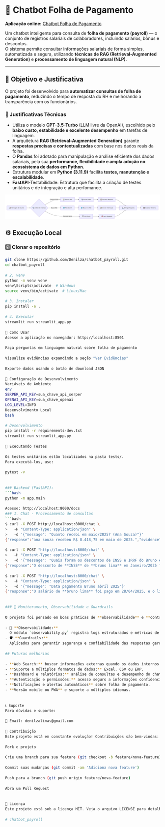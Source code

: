 # 🤖 Chatbot Folha de Pagamento  

**Aplicação online:** [Chatbot Folha de Pagamento](https://chatbotpayroll-eptmrmbmrb52zahgcb5knp.streamlit.app/)

Um chatbot inteligente para consulta de **folha de pagamento (payroll)** — o conjunto de registros salariais de colaboradores, incluindo salários, bônus e descontos.  
O sistema permite consultar informações salariais de forma simples, automatizada e segura, utilizando **técnicas de RAG (Retrieval-Augmented Generation)** e **processamento de linguagem natural (NLP)**.  

---

## 🎯 Objetivo e Justificativa  

O projeto foi desenvolvido para **automatizar consultas de folha de pagamento**, reduzindo o tempo de resposta do RH e melhorando a transparência com os funcionários.  

### 🧠 Justificativas Técnicas  
- Utiliza o modelo **GPT-3.5-Turbo** (LLM livre da OpenAI), escolhido pelo **baixo custo, estabilidade e excelente desempenho** em tarefas de linguagem.  
- A arquitetura **RAG (Retrieval-Augmented Generation)** garante **respostas precisas e contextualizadas** com base nos dados reais da folha.  
- O **Pandas** foi adotado para manipulação e análise eficiente dos dados salariais, pela sua **performance, flexibilidade e ampla adoção no ecossistema de dados em Python**.  
- Estrutura modular em **Python (3.11.9)** facilita **testes, manutenção e escalabilidade**.  
-  **FastAPI**-Testabilidade: Estrutura que facilita a criação de testes unitários e de integração e alta perfomance.
<p align="center">
  <img src="assets/fluxoapp.png" alt="Arquitetura RAG" width="700">
</p>

## ⚙️ Execução Local  

### 1️⃣ Clonar o repositório  
```bash
git clone https://github.com/Denilza/chatbot_payroll.git
cd chatbot_payroll

# 2. Venv
python -m venv venv
venv\Scripts\activate  # Windows
source venv/bin/activate  # Linux/Mac

# 3. Instalar
pip install -e .

# 4. Executar
streamlit run streamlit_app.py

🎯 Como Usar
Acesse a aplicação no navegador: http://localhost:8501

Faça perguntas em linguagem natural sobre folha de pagamento

Visualize evidências expandindo a seção "Ver Evidências"

Exporte dados usando o botão de download JSON

🔧 Configuração de Desenvolvimento
Variáveis de Ambiente
env
SERPER_API_KEY=sua_chave_api_serper
OPENAI_API_KEY=sua_chave_openai
LOG_LEVEL=INFO
Desenvolvimento Local
bash

# Desenvolvimento
pip install -r requirements-dev.txt
streamlit run streamlit_app.py

🧪 Executando Testes

Os testes unitários estão localizados na pasta tests/.
Para executá-los, use:

pytest -v


### Backend (FastAPI):
```bash
python -m app.main

Acesse: http://localhost:8000/docs
### 1. Chat - Processamento de consultas
```bash
$ curl -X POST http://localhost:8000/chat \
>   -H "Content-Type: application/json" \
>   -d '{"message": "Quanto recebi em maio/2025? (Ana Souza)"}'
{"response":"ana souza recebeu R$ 8.418,75 em maio de 2025.","evidence":[{"employee_id":"E001","name":"Ana Souza","competency":"2025-05","net_pay":8418.75,"payment_date":"2025-05-28","base_salary":8000.0,"bonus":1200.0,"deductions_inss":880.0,"deductions_irrf":551.25}],"sources":["payroll.csv"],"conversation_id":"default"}(venv)

$ curl -X POST "http://localhost:8000/chat" \
>   -H "Content-Type: application/json" \
>   -d '{"message": "Quais foram os descontos de INSS e IRRF do Bruno em janeiro 2025"}'
{"response":"O desconto de **INSS** de **bruno lima** em Janeiro/2025 foi R$ 660,00.","evidence":[{"employee_id":"E002","name":"Bruno Lima","competency":"2025-01","net_pay":6095.0,"payment_date":"2025-01-28","base_salary":6000.0,"bonus":500.0,"deductions_inss":660.0,"deductions_irrf":345.0}],"sources":["payroll.csv"],"conversation_id":"default"}  

$ curl -X POST "http://localhost:8000/chat" \
>   -H "Content-Type: application/json" \
>   -d '{"message": "Data pagamento Bruno abril 2025"}'
{"response":"O salário de **bruno lima** foi pago em 28/04/2025, e o líquido recebido foi R$ 5.756,25.","evidence":[{"employee_id":"E002","name":"Bruno Lima","competency":"2025-04","net_pay":5756.25,"payment_date":"2025-04-28","base_salary":6000.0,"bonus":0.0,"deductions_inss":660.0,"deductions_irrf":333.75}],"sources":["payroll.csv"],"conversation_id":"default"}


### 🧩 Monitoramento, Observabilidade e Guardrails

O projeto foi pensado em boas práticas de **observabilidade** e **controle de qualidade** das respostas do chatbot.

- 📜 **Observabilidade:**
  O módulo `observability.py` registra logs estruturados e métricas de uso, permitindo acompanhar o desempenho e detectar falhas durante a execução.  
- 🛡️ **Guardrails:**
  Aplicados para garantir segurança e confiabilidade das respostas geradas, evitando saídas fora de contexto ou que violem políticas do sistema.

## Futuras melhorias

- **Web Search:** buscar informações externas quando os dados internos não forem suficientes.  
- **Suporte a múltiplos formatos de dados:** Excel, CSV ou ERP.  
- **Dashboard e relatórios:** análise de consultas e desempenho do chatbot.  
- **Autenticação e permissões:** acesso seguro a informações confidenciais.  
- **Notificações e alertas automáticos** sobre folha de pagamento.  
- **Versão mobile ou PWA** e suporte a múltiplos idiomas.


📞 Suporte
Para dúvidas e suporte:

📧 Email: denilzalimas@gmail.com

🤝 Contribuição
Este projeto está em constante evolução! Contribuições são bem-vindas:

Fork o projeto

Crie uma branch para sua feature (git checkout -b feature/nova-feature)

Commit suas mudanças (git commit -am 'Adiciona nova feature')

Push para a branch (git push origin feature/nova-feature)

Abra um Pull Request


📝 Licença
Este projeto está sob a licença MIT. Veja o arquivo LICENSE para detalhes.

# chatbot_payroll
